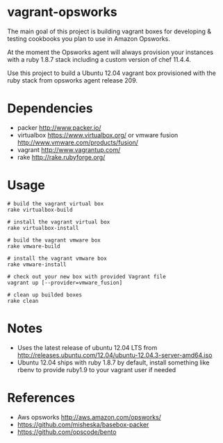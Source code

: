 # vagrant-opsworks

The main goal of this project is building vagrant boxes for developing & testing cookbooks you plan to use in Amazon Opsworks.

At the moment the Opsworks agent will always provision your instances with a ruby 1.8.7 stack including a custom version of chef 11.4.4.

Use this project to build a Ubuntu 12.04 vagrant box provisioned with the ruby stack from opsworks agent release 209.

# Dependencies

* packer http://www.packer.io/
* virtualbox https://www.virtualbox.org/ or vmware fusion http://www.vmware.com/products/fusion/
* vagrant http://www.vagrantup.com/
* rake http://rake.rubyforge.org/

# Usage

    # build the vagrant virtual box
    rake virtualbox-build

    # install the vagrant virtual box
    rake virtualbox-install

    # build the vagrant vmware box
    rake vmware-build

    # install the vagrant vmware box
    rake vmware-install

    # check out your new box with provided Vagrant file
    vagrant up [--provider=vmware_fusion]

    # clean up builded boxes
    rake clean
# Notes

* Uses the latest release of ubuntu 12.04 LTS from http://releases.ubuntu.com/12.04/ubuntu-12.04.3-server-amd64.iso
* Ubuntu 12.04 ships with ruby 1.8.7 by default, install something like rbenv to provide ruby1.9 to your vagrant user if needed

# References
* Aws opsworks http://aws.amazon.com/opsworks/
* https://github.com/misheska/basebox-packer
* https://github.com/opscode/bento